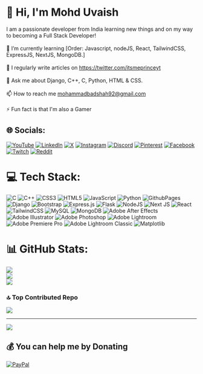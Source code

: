 # 💫 Hi, I'm Mohd Uvaish
I am a passionate developer from India learning new things and on my way to becoming a Full Stack Developer!<br><br>🌱 I’m currently learning [Order: Javascript, nodeJS, React, TailwindCSS, ExpressJS, NextJS, MongoDB.]<br><br>📝 I regularly write articles on https://twitter.com/itsmeprinceyt<br><br>💬 Ask me about Django, C++, C, Python, HTML & CSS.<br><br>📫 How to reach me mohammadbadshah92@gmail.com<br><br>⚡ Fun fact is that I'm also a Gamer


## 🌐 Socials:
[![YouTube](https://img.shields.io/badge/YouTube-%23FF0000.svg?logo=YouTube&logoColor=white)](https://youtube.com/@ItsMePrince0) [![LinkedIn](https://img.shields.io/badge/LinkedIn-%230077B5.svg?logo=linkedin&logoColor=white)](https://linkedin.com/in/mohd-uvaish-045783252) [![X](https://img.shields.io/badge/X-black.svg?logo=X&logoColor=white)](https://x.com/itsmeprinceyt) [![Instagram](https://img.shields.io/badge/Instagram-%23E4405F.svg?logo=Instagram&logoColor=white)](https://instagram.com/itsmeprinceyt) [![Discord](https://img.shields.io/badge/Discord-%237289DA.svg?logo=discord&logoColor=white)](https://discord.gg/HgXNs4p5cx) [![Pinterest](https://img.shields.io/badge/Pinterest-%23E60023.svg?logo=Pinterest&logoColor=white)](https://pinterest.com/itsmeprinceyt) [![Facebook](https://img.shields.io/badge/Facebook-%231877F2.svg?logo=Facebook&logoColor=white)](https://facebook.com/mohduvaish76) [![Twitch](https://img.shields.io/badge/Twitch-%239146FF.svg?logo=Twitch&logoColor=white)](https://twitch.tv/itsmeprinceyt) [![Reddit](https://img.shields.io/badge/Reddit-%23FF4500.svg?logo=Reddit&logoColor=white)](https://reddit.com/user/itsmeprinceyt) 

# 💻 Tech Stack:
![C](https://img.shields.io/badge/c-%2300599C.svg?style=for-the-badge&logo=c&logoColor=white) ![C++](https://img.shields.io/badge/c++-%2300599C.svg?style=for-the-badge&logo=c%2B%2B&logoColor=white) ![CSS3](https://img.shields.io/badge/css3-%231572B6.svg?style=for-the-badge&logo=css3&logoColor=white) ![HTML5](https://img.shields.io/badge/html5-%23E34F26.svg?style=for-the-badge&logo=html5&logoColor=white) ![JavaScript](https://img.shields.io/badge/javascript-%23323330.svg?style=for-the-badge&logo=javascript&logoColor=%23F7DF1E) ![Python](https://img.shields.io/badge/python-3670A0?style=for-the-badge&logo=python&logoColor=ffdd54) ![GithubPages](https://img.shields.io/badge/github%20pages-121013?style=for-the-badge&logo=github&logoColor=white) ![Django](https://img.shields.io/badge/django-%23092E20.svg?style=for-the-badge&logo=django&logoColor=white) ![Bootstrap](https://img.shields.io/badge/bootstrap-%238511FA.svg?style=for-the-badge&logo=bootstrap&logoColor=white) ![Express.js](https://img.shields.io/badge/express.js-%23404d59.svg?style=for-the-badge&logo=express&logoColor=%2361DAFB) ![Flask](https://img.shields.io/badge/flask-%23000.svg?style=for-the-badge&logo=flask&logoColor=white) ![NodeJS](https://img.shields.io/badge/node.js-6DA55F?style=for-the-badge&logo=node.js&logoColor=white) ![Next JS](https://img.shields.io/badge/Next-black?style=for-the-badge&logo=next.js&logoColor=white) ![React](https://img.shields.io/badge/react-%2320232a.svg?style=for-the-badge&logo=react&logoColor=%2361DAFB) ![TailwindCSS](https://img.shields.io/badge/tailwindcss-%2338B2AC.svg?style=for-the-badge&logo=tailwind-css&logoColor=white) ![MySQL](https://img.shields.io/badge/mysql-%2300000f.svg?style=for-the-badge&logo=mysql&logoColor=white) ![MongoDB](https://img.shields.io/badge/MongoDB-%234ea94b.svg?style=for-the-badge&logo=mongodb&logoColor=white) ![Adobe After Effects](https://img.shields.io/badge/Adobe%20After%20Effects-9999FF.svg?style=for-the-badge&logo=Adobe%20After%20Effects&logoColor=white) ![Adobe Illustrator](https://img.shields.io/badge/adobe%20illustrator-%23FF9A00.svg?style=for-the-badge&logo=adobe%20illustrator&logoColor=white) ![Adobe Photoshop](https://img.shields.io/badge/adobe%20photoshop-%2331A8FF.svg?style=for-the-badge&logo=adobe%20photoshop&logoColor=white) ![Adobe Lightroom](https://img.shields.io/badge/Adobe%20Lightroom-31A8FF.svg?style=for-the-badge&logo=Adobe%20Lightroom&logoColor=white) ![Adobe Premiere Pro](https://img.shields.io/badge/Adobe%20Premiere%20Pro-9999FF.svg?style=for-the-badge&logo=Adobe%20Premiere%20Pro&logoColor=white) ![Adobe Lightroom Classic](https://img.shields.io/badge/Adobe%20Lightroom%20Classic-31A8FF.svg?style=for-the-badge&logo=Adobe%20Lightroom%20Classic&logoColor=white) ![Matplotlib](https://img.shields.io/badge/Matplotlib-%23ffffff.svg?style=for-the-badge&logo=Matplotlib&logoColor=black)
# 📊 GitHub Stats:
![](https://github-readme-stats.vercel.app/api?username=itsmeprinceyt&theme=dark&hide_border=true&include_all_commits=true&count_private=false)<br/>
![](https://github-readme-streak-stats.herokuapp.com/?user=itsmeprinceyt&theme=dark&hide_border=true)<br/>
![](https://github-readme-stats.vercel.app/api/top-langs/?username=itsmeprinceyt&theme=dark&hide_border=true&include_all_commits=true&count_private=false&layout=compact)

### 🔝 Top Contributed Repo
![](https://github-contributor-stats.vercel.app/api?username=itsmeprinceyt&limit=5&theme=dark&combine_all_yearly_contributions=true)

---
[![](https://visitcount.itsvg.in/api?id=itsmeprinceyt&icon=2&color=3)](https://visitcount.itsvg.in)

  ## 💰 You can help me by Donating
  [![PayPal](https://img.shields.io/badge/PayPal-00457C?style=for-the-badge&logo=paypal&logoColor=white)](https://paypal.me/itsmeprinceyt) 
